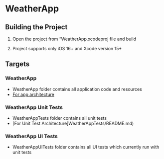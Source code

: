 # WeatherApp


## Building the Project

1. Open the project from “WeatherApp.xcodeproj file and build

2. Project supports only iOS 16+ and Xcode version 15+


## Targets

### WeatherApp

* WeatherApp folder contains all application code and resources
* [For app architecture](WeatherApp/README.md)

### WeatherApp Unit Tests

* WeatherAppTests folder contains all unit tests
* [For Unit Test Architecture]WeatherAppTests/README.md)

### WeatherApp UI Tests

* WeatherAppUITests folder contains all UI tests which currently run with unit tests
